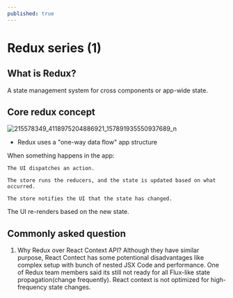 ```yaml
---
published: true
---
```

# Redux series (1)


## What is Redux?
A state management system for cross components or app-wide state. 


## Core redux concept 

![215578349_4118975204886921_157891935550937689_n](https://user-images.githubusercontent.com/40842018/126029159-e49b4cd8-98ca-47a8-a15e-e4ffd1df1c9c.jpg)



* Redux uses a "one-way data flow" app structure

When something happens in the app:
	
    The UI dispatches an action.

	The store runs the reducers, and the state is updated based on what occurred.

	The store notifies the UI that the state has changed.

The UI re-renders based on the new state.

 

## Commonly asked question 

1. Why Redux over React Context API?
Although they have similar purpose, React Contect has some potentional disadvantages like complex setup with bunch of nested JSX Code and performance. One of Redux team members said its still not ready for all Flux-like state propagation(change frequently). React context is not optimized for high-frequency state changes.
